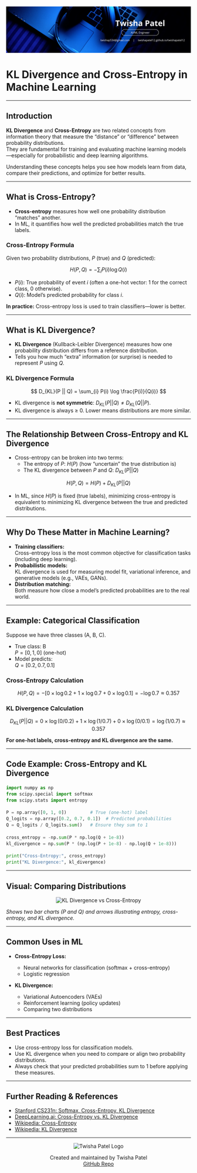 ![Banner](https://github.com/twishapatel12/AI-ML-Journal/blob/main/assets/aiml-banner.png)

# KL Divergence and Cross-Entropy in Machine Learning

---

## Introduction

**KL Divergence** and **Cross-Entropy** are two related concepts from information theory that measure the “distance” or “difference” between probability distributions.  
They are fundamental for training and evaluating machine learning models—especially for probabilistic and deep learning algorithms.

Understanding these concepts helps you see how models learn from data, compare their predictions, and optimize for better results.

---

## What is Cross-Entropy?

- **Cross-entropy** measures how well one probability distribution “matches” another.
- In ML, it quantifies how well the predicted probabilities match the true labels.

### Cross-Entropy Formula

Given two probability distributions, $P$ (true) and $Q$ (predicted):

$$
H(P, Q) = -\sum_{i} P(i) \log Q(i)
$$

- $P(i)$: True probability of event $i$ (often a one-hot vector: 1 for the correct class, 0 otherwise).
- $Q(i)$: Model’s predicted probability for class $i$.

**In practice:** Cross-entropy loss is used to train classifiers—lower is better.

---

## What is KL Divergence?

- **KL Divergence** (Kullback-Leibler Divergence) measures how one probability distribution differs from a reference distribution.
- Tells you how much “extra” information (or surprise) is needed to represent $P$ using $Q$.

### KL Divergence Formula

$$
D_{KL}(P || Q) = \sum_{i} P(i) \log \frac{P(i)}{Q(i)}
$$

- KL divergence is **not symmetric**: $D_{KL}(P || Q) \neq D_{KL}(Q || P)$.
- KL divergence is always ≥ 0. Lower means distributions are more similar.

---

## The Relationship Between Cross-Entropy and KL Divergence

- Cross-entropy can be broken into two terms:
  - The entropy of $P$: $H(P)$ (how “uncertain” the true distribution is)
  - The KL divergence between $P$ and $Q$: $D_{KL}(P || Q)$

$$
H(P, Q) = H(P) + D_{KL}(P || Q)
$$

- In ML, since $H(P)$ is fixed (true labels), minimizing cross-entropy is equivalent to minimizing KL divergence between the true and predicted distributions.

---

## Why Do These Matter in Machine Learning?

- **Training classifiers:**  
  Cross-entropy loss is the most common objective for classification tasks (including deep learning).
- **Probabilistic models:**  
  KL divergence is used for measuring model fit, variational inference, and generative models (e.g., VAEs, GANs).
- **Distribution matching:**  
  Both measure how close a model’s predicted probabilities are to the real world.

---

## Example: Categorical Classification

Suppose we have three classes (A, B, C).

- True class: B  
  $P = [0, 1, 0]$ (one-hot)
- Model predicts:  
  $Q = [0.2, 0.7, 0.1]$

### Cross-Entropy Calculation

$$
H(P, Q) = -[0 \times \log 0.2 + 1 \times \log 0.7 + 0 \times \log 0.1] = -\log 0.7 \approx 0.357
$$

### KL Divergence Calculation

$$
D_{KL}(P || Q) = 0 \times \log(0/0.2) + 1 \times \log(1/0.7) + 0 \times \log(0/0.1) = \log(1/0.7) \approx 0.357
$$

**For one-hot labels, cross-entropy and KL divergence are the same.**

---

## Code Example: Cross-Entropy and KL Divergence

```python
import numpy as np
from scipy.special import softmax
from scipy.stats import entropy

P = np.array([0, 1, 0])         # True (one-hot) label
Q_logits = np.array([0.2, 0.7, 0.1])  # Predicted probabilities
Q = Q_logits / Q_logits.sum()   # Ensure they sum to 1

cross_entropy = -np.sum(P * np.log(Q + 1e-8))
kl_divergence = np.sum(P * (np.log(P + 1e-8) - np.log(Q + 1e-8)))

print("Cross-Entropy:", cross_entropy)
print("KL Divergence:", kl_divergence)
````

---

## Visual: Comparing Distributions

<p align="center">
  <img src="https://github.com/twishapatel12/AI-ML-Journal/blob/main/assets/kl-vs-cross-entropy.png" alt="KL Divergence vs Cross-Entropy" width="480"/>
</p>

*Shows two bar charts (P and Q) and arrows illustrating entropy, cross-entropy, and KL divergence.*

---

## Common Uses in ML

* **Cross-Entropy Loss:**

  * Neural networks for classification (softmax + cross-entropy)
  * Logistic regression
* **KL Divergence:**

  * Variational Autoencoders (VAEs)
  * Reinforcement learning (policy updates)
  * Comparing two distributions

---

## Best Practices

* Use cross-entropy loss for classification models.
* Use KL divergence when you need to compare or align two probability distributions.
* Always check that your predicted probabilities sum to 1 before applying these measures.

---

## Further Reading & References

* [Stanford CS231n: Softmax, Cross-Entropy, KL Divergence](https://cs231n.github.io/linear-classify/#softmax)
* [DeepLearning.ai: Cross-Entropy vs. KL Divergence](https://www.deeplearning.ai/resources/kl-divergence-and-cross-entropy/)
* [Wikipedia: Cross-Entropy](https://en.wikipedia.org/wiki/Cross_entropy)
* [Wikipedia: KL Divergence](https://en.wikipedia.org/wiki/Kullback%E2%80%93Leibler_divergence)

---

<p align="center">
  <img src="https://github.com/twishapatel12/AI-ML-Journal/blob/main/assets/twisha-patel-logo.png" alt="Twisha Patel Logo" width="80"/>
</p>
<p align="center">
  Created and maintained by Twisha Patel  
  <br>
  <a href="https://github.com/twishapatel12/AI-ML-Journal">GitHub Repo</a>
</p>